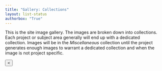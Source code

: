 ```yaml
---
title: "Gallery: Collections"
layout: list-status
authorbox: "True"
---
```

<link rel="stylesheet" href="/mbaggett/css/portals.css">
<body>

This is the site image gallery.  The images are broken down into collections.  Each project or subject area generally will end up with a dedicated collection.  Images will be in the *Miscellaneous* collection until the project generates enough images to warrant a dedicated collection and when the image is not project specific.

  <div class="body-container">
    <div class="pagination" id="pagination">
      <button id="prevPage">&lt;</button>
    </div>
    <div id="gallery"></div>
  </div>
<script src="/mbaggett/js/portals_v02-notblank.js"></script>
</body>